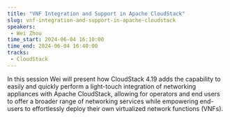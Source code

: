 ```yaml
---
title: "VNF Integration and Support in Apache CloudStack"
slug: vnf-integration-and-support-in-apache-cloudstack
speakers:
 - Wei Zhou
time_start: 2024-06-04 16:10:00
time_end: 2024-06-04 16:40:00
tracks:
 - CloudStack
---
```


In this session Wei will present how CloudStack 4.19 adds the capability to easily and quickly perform a light-touch integration of networking appliances with Apache CloudStack, allowing for operators and end users to offer a broader range of networking services while empowering end-users to effortlessly deploy their own virtualized network functions (VNFs).